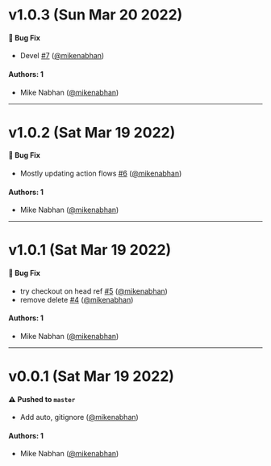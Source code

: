 # v1.0.3 (Sun Mar 20 2022)

#### 🐛 Bug Fix

- Devel [#7](https://github.com/mikenabhan/country-recipe-finder/pull/7) ([@mikenabhan](https://github.com/mikenabhan))

#### Authors: 1

- Mike Nabhan ([@mikenabhan](https://github.com/mikenabhan))

---

# v1.0.2 (Sat Mar 19 2022)

#### 🐛 Bug Fix

- Mostly updating action flows [#6](https://github.com/mikenabhan/country-recipe-finder/pull/6) ([@mikenabhan](https://github.com/mikenabhan))

#### Authors: 1

- Mike Nabhan ([@mikenabhan](https://github.com/mikenabhan))

---

# v1.0.1 (Sat Mar 19 2022)

#### 🐛 Bug Fix

- try checkout on head ref [#5](https://github.com/mikenabhan/country-recipe-finder/pull/5) ([@mikenabhan](https://github.com/mikenabhan))
- remove delete [#4](https://github.com/mikenabhan/country-recipe-finder/pull/4) ([@mikenabhan](https://github.com/mikenabhan))

#### Authors: 1

- Mike Nabhan ([@mikenabhan](https://github.com/mikenabhan))

---

# v0.0.1 (Sat Mar 19 2022)

#### ⚠️ Pushed to `master`

- Add auto, gitignore ([@mikenabhan](https://github.com/mikenabhan))

#### Authors: 1

- Mike Nabhan ([@mikenabhan](https://github.com/mikenabhan))
